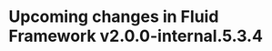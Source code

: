 <!-- THIS IS AN AUTOGENERATED FILE. DO NOT EDIT THIS FILE DIRECTLY. -->

# Upcoming changes in Fluid Framework v2.0.0-internal.5.3.4
